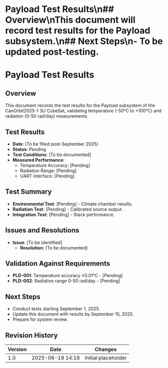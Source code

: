 # Payload Test Results\n## Overview\nThis document will record test results for the Payload subsystem.\n## Next Steps\n- To be updated post-testing.
# Payload Test Results
## Overview
This document records the test results for the Payload subsystem of the CanOrbit2025-1 3U CubeSat, validating temperature (-50°C to +100°C) and radiation (0-50 rad/day) measurements.

## Test Results
- **Date**: [To be filled post-September 2025]
- **Status**: Pending
- **Test Conditions**: [To be documented]
- **Measured Performance**:
  - Temperature Accuracy: [Pending]
  - Radiation Range: [Pending]
  - UART Interface: [Pending]

## Test Summary
- **Environmental Test**: [Pending] - Climate chamber results.
- **Radiation Test**: [Pending] - Calibrated source output.
- **Integration Test**: [Pending] - Stack performance.

## Issues and Resolutions
- **Issue**: [To be identified]
  - **Resolution**: [To be documented]

## Validation Against Requirements
- **PLD-001**: Temperature accuracy ±0.01°C - [Pending]
- **PLD-002**: Radiation range 0-50 rad/day - [Pending]

## Next Steps
- Conduct tests starting September 1, 2025.
- Update this document with results by September 15, 2025.
- Prepare for system review.

## Revision History
| Version | Date             | Changes             |
|---------|------------------|---------------------|
| 1.0     | 2025-06-19 14:18 | Initial placeholder |